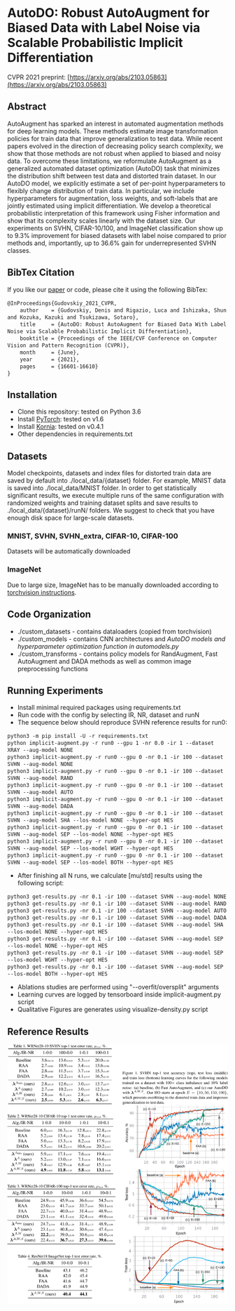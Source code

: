 # AutoDO: Robust AutoAugment for Biased Data with Label Noise via Scalable Probabilistic Implicit Differentiation
CVPR 2021 preprint: [https://arxiv.org/abs/2103.05863](https://arxiv.org/abs/2103.05863)

## Abstract
AutoAugment has sparked an interest in automated augmentation methods for deep learning models. These methods estimate image transformation policies for train data that improve generalization to test data. While recent papers evolved in the direction of decreasing policy search complexity, we show that those methods are not robust when applied to biased and noisy data. To overcome these limitations, we reformulate AutoAugment as a generalized automated dataset optimization (AutoDO) task that minimizes the distribution shift between test data and distorted train dataset. In our AutoDO model, we explicitly estimate a set of per-point hyperparameters to flexibly change distribution of train data. In particular, we include hyperparameters for augmentation, loss weights, and soft-labels that are jointly estimated using implicit differentiation. We develop a theoretical probabilistic interpretation of this framework using Fisher information and show that its complexity scales linearly with the dataset size. Our experiments on SVHN, CIFAR-10/100, and ImageNet classification show up to 9.3% improvement for biased datasets with label noise compared to prior methods and, importantly, up to 36.6% gain for underrepresented SVHN classes.

## BibTex Citation
If you like our [paper](https://arxiv.org/abs/2103.05863) or code, please cite it using the following BibTex:
```
@InProceedings{Gudovskiy_2021_CVPR,
    author    = {Gudovskiy, Denis and Rigazio, Luca and Ishizaka, Shun and Kozuka, Kazuki and Tsukizawa, Sotaro},
    title     = {AutoDO: Robust AutoAugment for Biased Data With Label Noise via Scalable Probabilistic Implicit Differentiation},
    booktitle = {Proceedings of the IEEE/CVF Conference on Computer Vision and Pattern Recognition (CVPR)},
    month     = {June},
    year      = {2021},
    pages     = {16601-16610}
}
```

## Installation
- Clone this repository: tested on Python 3.6
- Install [PyTorch](http://pytorch.org/): tested on v1.6
- Install [Kornia](https://github.com/arraiyopensource/kornia): tested on v0.4.1
- Other dependencies in requirements.txt

## Datasets
Model checkpoints, datasets and index files for distorted train data are saved by default into ./local_data/{dataset} folder. For example, MNIST data is saved into ./local_data/MNIST folder. In order to get statistically significant results, we execute multiple runs of the same configuration with randomized weights and training dataset splits and save results to ./local_data/{dataset}/runN/ folders. We suggest to check that you have enough disk space for large-scale datasets.

### MNIST, SVHN, SVHN_extra, CIFAR-10, CIFAR-100
Datasets will be automatically downloaded

### ImageNet
Due to large size, ImageNet has to be manually downloaded according to [torchvision instructions](https://pytorch.org/docs/stable/_modules/torchvision/datasets/imagenet.html#ImageNet).

## Code Organization
- ./custom_datasets - contains dataloaders (copied from torchvision)
- ./custom_models - contains CNN architectures and *AutoDO models and hyperparameter optimization function in automodels.py*
- ./custom_transforms - contains policy models for RandAugment, Fast AutoAugment and DADA methods as well as common image preprocessing functions

## Running Experiments
- Install minimal required packages using requirements.txt
- Run code with the config by selecting IR, NR, dataset and runN
- The sequence below should reproduce SVHN reference results for run0:

```Shell
python3 -m pip install -U -r requirements.txt
python implicit-augment.py -r run0 --gpu 1 -nr 0.0 -ir 1 --dataset XRAY --aug-model NONE
python3 implicit-augment.py -r run0 --gpu 0 -nr 0.1 -ir 100 --dataset SVHN --aug-model NONE
python3 implicit-augment.py -r run0 --gpu 0 -nr 0.1 -ir 100 --dataset SVHN --aug-model RAND
python3 implicit-augment.py -r run0 --gpu 0 -nr 0.1 -ir 100 --dataset SVHN --aug-model AUTO
python3 implicit-augment.py -r run0 --gpu 0 -nr 0.1 -ir 100 --dataset SVHN --aug-model DADA
python3 implicit-augment.py -r run0 --gpu 0 -nr 0.1 -ir 100 --dataset SVHN --aug-model SHA --los-model NONE --hyper-opt HES
python3 implicit-augment.py -r run0 --gpu 0 -nr 0.1 -ir 100 --dataset SVHN --aug-model SEP --los-model NONE --hyper-opt HES
python3 implicit-augment.py -r run0 --gpu 0 -nr 0.1 -ir 100 --dataset SVHN --aug-model SEP --los-model WGHT --hyper-opt HES
python3 implicit-augment.py -r run0 --gpu 0 -nr 0.1 -ir 100 --dataset SVHN --aug-model SEP --los-model BOTH --hyper-opt HES
```

- After finishing all N runs, we calculate [mu/std] results using the following script:

```Shell
python3 get-results.py -nr 0.1 -ir 100 --dataset SVHN --aug-model NONE
python3 get-results.py -nr 0.1 -ir 100 --dataset SVHN --aug-model RAND
python3 get-results.py -nr 0.1 -ir 100 --dataset SVHN --aug-model AUTO
python3 get-results.py -nr 0.1 -ir 100 --dataset SVHN --aug-model DADA
python3 get-results.py -nr 0.1 -ir 100 --dataset SVHN --aug-model SHA --los-model NONE --hyper-opt HES
python3 get-results.py -nr 0.1 -ir 100 --dataset SVHN --aug-model SEP --los-model NONE --hyper-opt HES
python3 get-results.py -nr 0.1 -ir 100 --dataset SVHN --aug-model SEP --los-model WGHT --hyper-opt HES
python3 get-results.py -nr 0.1 -ir 100 --dataset SVHN --aug-model SEP --los-model BOTH --hyper-opt HES
```

- Ablations studies are performed using "--overfit/oversplit" arguments
- Learning curves are logged by tensorboard inside implicit-augment.py script
- Qualitative Figures are generates using visualize-density.py script

## Reference Results
![Reference Results](table.svg)
